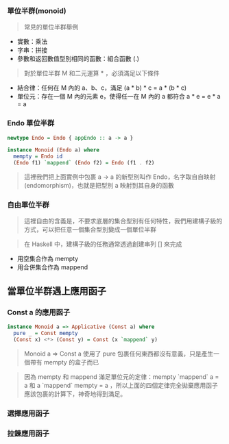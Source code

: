 ### 單位半群(monoid)
> 常見的單位半群舉例
- 實數：乘法
- 字串：拼接
- 參數和返回數值型別相同的函數：組合函數 (.)
> 對於單位半群 M 和二元運算 * ，必須滿足以下條件
- 結合律：任何在 M 內的 a、b、c，滿足 (a * b) * c = a * (b * c)
- 單位元：存在一個 M 內的元素 e，使得任一在 M 內的 a 都符合 a * e = e * a = a

### Endo 單位半群
```haskell
newtype Endo = Endo { appEndo :: a -> a }

instance Monoid (Endo a) where
  mempty = Endo id
  (Endo f1) `mappend` (Endo f2) = Endo (f1 . f2)
```
> 這裡我們把上面實例中包裹 a -> a 的新型別叫作 Endo，名字取自自映射 (endomorphism)，也就是把型別 a 映射到其自身的函數

### 自由單位半群
> 這裡自由的含義是，不要求底層的集合型別有任何特性，我們用建構子級的方式，可以把任意一個集合型別變成一個單位半群 <br>

> 在 Haskell 中，建構子級的任務通常透過創建串列 [] 來完成
- 用空集合作為 mempty 
- 用合併集合作為 mappend

## 當單位半群遇上應用函子
### Const a 的應用函子
```haskell
instance Monoid a => Applicative (Const a) where
  pure _ = Const mempty
  (Const x) <*> (Const y) = Const (x `mappend` y)
```
> Monoid a => Const a 使用了 pure 包裹任何東西都沒有意義，只是產生一個帶有 mempty 的盒子而已 <br>

> 因為 mempty 和 mappend 滿足單位元的定律：mempty \`mappend\` a = a 和 a \`mappend\` mempty = a ，所以上面的四個定律完全拋棄應用函子應該包裹的計算下，神奇地得到滿足。

### 選擇應用函子

### 拉鍊應用函子

